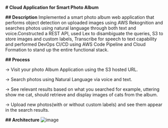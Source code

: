 **# Cloud Application for Smart Photo Album**

**## Description**
Implemented a smart photo album web application that performs object detection on uploaded images using AWS Rekognition and searches photos using natural language through both text and voice.Constructed a REST API, used Lex to disambiguate the queries, S3 to store images and custom labels, Transcribe for speech 
to text capability and performed DevOps CI/CD using AWS Code Pipeline and Cloud Formation to stand up the entire functional stack.

**## Process**

-> Visit your photo Album Application using the S3 hosted URL.

-> Search photos using Natural Language via voice and text.

-> See relevant results based on what you searched for example, uttering show me cat, should retrieve and display images of cats from the album.

-> Upload new photos(with or without custom labels) and see them appear in the search results.


**## Architecture**
![image](https://user-images.githubusercontent.com/37374785/215332291-487c598f-8a45-4d5e-b172-6b9900f77897.png)
